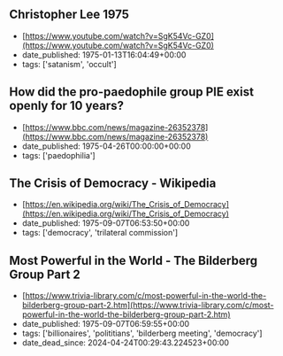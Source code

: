 ## Christopher Lee 1975
 - [https://www.youtube.com/watch?v=SgK54Vc-GZ0](https://www.youtube.com/watch?v=SgK54Vc-GZ0)
 - date_published: 1975-01-13T16:04:49+00:00
 - tags: ['satanism', 'occult']

 ## How did the pro-paedophile group PIE exist openly for 10 years?
 - [https://www.bbc.com/news/magazine-26352378](https://www.bbc.com/news/magazine-26352378)
 - date_published: 1975-04-26T00:00:00+00:00
 - tags: ['paedophilia']

 ## The Crisis of Democracy - Wikipedia
 - [https://en.wikipedia.org/wiki/The_Crisis_of_Democracy](https://en.wikipedia.org/wiki/The_Crisis_of_Democracy)
 - date_published: 1975-09-07T06:53:50+00:00
 - tags: ['democracy', 'trilateral commission']

 ## Most Powerful in the World - The Bilderberg Group Part 2
 - [https://www.trivia-library.com/c/most-powerful-in-the-world-the-bilderberg-group-part-2.htm](https://www.trivia-library.com/c/most-powerful-in-the-world-the-bilderberg-group-part-2.htm)
 - date_published: 1975-09-07T06:59:55+00:00
 - tags: ['billionaires', 'polititians', 'bilderberg meeting', 'democracy']
 - date_dead_since: 2024-04-24T00:29:43.224523+00:00

